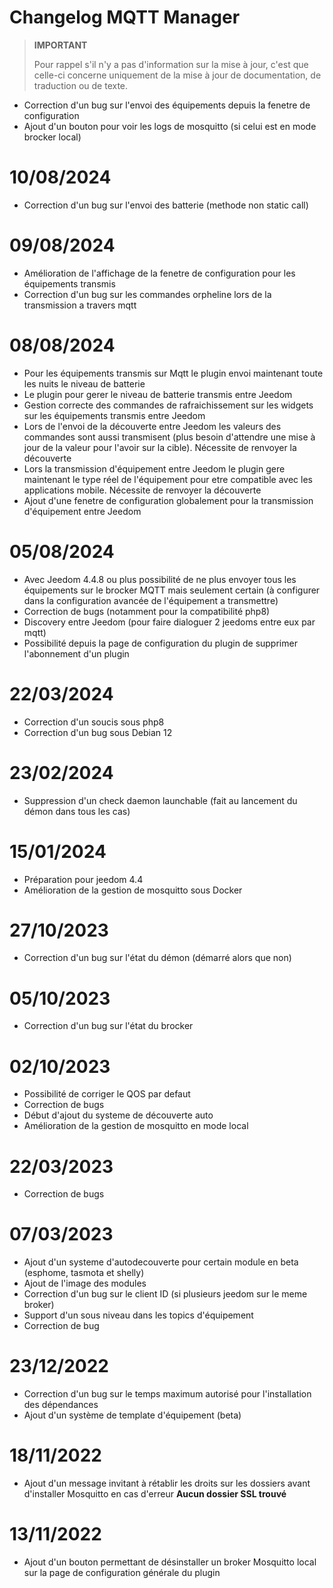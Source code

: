 # Changelog MQTT Manager

>**IMPORTANT**
>
>Pour rappel s'il n'y a pas d'information sur la mise à jour, c'est que celle-ci concerne uniquement de la mise à jour de documentation, de traduction ou de texte.

- Correction d'un bug sur l'envoi des équipements depuis la fenetre de configuration
- Ajout d'un bouton pour voir les logs de mosquitto (si celui est en mode brocker local)

# 10/08/2024

- Correction d'un bug sur l'envoi des batterie (methode non static call)

# 09/08/2024

- Amélioration de l'affichage de la fenetre de configuration pour les équipements transmis
- Correction d'un bug sur les commandes orpheline lors de la transmission a travers mqtt

# 08/08/2024

- Pour les équipements transmis sur Mqtt le plugin envoi maintenant toute les nuits le niveau de batterie
- Le plugin pour gerer le niveau de batterie transmis entre Jeedom
- Gestion correcte des commandes de rafraichissement sur les widgets sur les équipements transmis entre Jeedom
- Lors de l'envoi de la découverte entre Jeedom les valeurs des commandes sont aussi transmisent (plus besoin d'attendre une mise à jour de la valeur pour l'avoir sur la cible). Nécessite de renvoyer la découverte
- Lors la transmission d'équipement entre Jeedom le plugin gere maintenant le type réel de l'équipement pour etre compatible avec les applications mobile. Nécessite de renvoyer la découverte
- Ajout d'une fenetre de configuration globalement pour la transmission d'équipement entre Jeedom

# 05/08/2024

- Avec Jeedom 4.4.8 ou plus possibilité de ne plus envoyer tous les équipements sur le brocker MQTT mais seulement certain (à configurer dans la configuration avancée de l'équipement a transmettre)
- Correction de bugs (notamment pour la compatibilité php8)
- Discovery entre Jeedom (pour faire dialoguer 2 jeedoms entre eux par mqtt)
- Possibilité depuis la page de configuration du plugin de supprimer l'abonnement d'un plugin

# 22/03/2024

- Correction d'un soucis sous php8
- Correction d'un bug sous Debian 12

# 23/02/2024

- Suppression d'un check daemon launchable (fait au lancement du démon dans tous les cas)

# 15/01/2024

- Préparation pour jeedom 4.4
- Amélioration de la gestion de mosquitto sous Docker

# 27/10/2023

- Correction d'un bug sur l'état du démon (démarré alors que non)

# 05/10/2023

- Correction d'un bug sur l'état du brocker

# 02/10/2023

- Possibilité de corriger le QOS par defaut
- Correction de bugs
- Début d'ajout du systeme de découverte auto
- Amélioration de la gestion de mosquitto en mode local

# 22/03/2023

- Correction de bugs

# 07/03/2023

- Ajout d'un systeme d'autodecouverte pour certain module en beta (esphome, tasmota et shelly)
- Ajout de l'image des modules
- Correction d'un bug sur le client ID (si plusieurs jeedom sur le meme broker)
- Support d'un sous niveau dans les topics d'équipement
- Correction de bug

# 23/12/2022

- Correction d'un bug sur le temps maximum autorisé pour l'installation des dépendances
- Ajout d'un système de template d'équipement (beta)

# 18/11/2022

- Ajout d'un message invitant à rétablir les droits sur les dossiers avant d'installer Mosquitto en cas d'erreur **Aucun dossier SSL trouvé**

# 13/11/2022

- Ajout d'un bouton permettant de désinstaller un broker Mosquitto local sur la page de configuration générale du plugin
